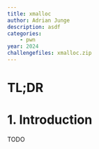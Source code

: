 ```yaml
---
title: xmalloc
author: Adrian Junge
description: asdf
categories:
    - pwn
year: 2024
challengefiles: xmalloc.zip
---
```


# TL;DR<a id="TL;DR"></a>


# 1. Introduction<a id="introduction"></a>
TODO
